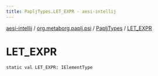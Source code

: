 ```yaml
---
title: PapljTypes.LET_EXPR - aesi-intellij
---
```


[aesi-intellij](../../index.html) / [org.metaborg.paplj.psi](../index.html) / [PapljTypes](index.html) / [LET_EXPR](.)

# LET_EXPR

`static val LET_EXPR: IElementType`